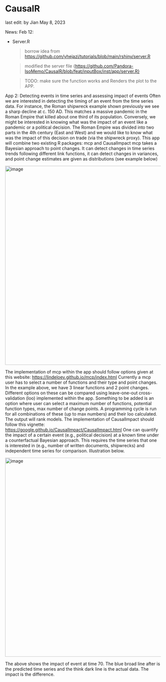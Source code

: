 # CausalR
last edit: by Jian May 8, 2023

News: Feb 12:
- Server.R
  > borrow idea from https://github.com/yhejazi/tutorials/blob/main/rshiny/server.R 
  
  > modified the server file {https://github.com/Pandora-IsoMemo/CausalR/blob/feat/inputBox/inst/app/server.R}
  
  > TODO: make sure the function works and Renders the plot to the APP. 

App 2: Detecting events in time series and assessing impact of events
Often we are interested in detecting the timing of an event from the time series data. For instance, the Roman shipwreck example shown previously we see a sharp decline at c. 150 AD. This matches a massive pandemic in the Roman Empire that killed about one third of its population. Conversely, we might be interested in knowing what was the impact of an event like a pandemic or a political decision. The Roman Empire was divided into two parts in the 4th century (East and West) and we would like to know what was the impact of this decision on trade (via the shipwreck proxy).
This app will combine two existing R packages: mcp and CausalImpact
mcp takes a Bayesian approach to point changes. It can detect changes in time series trends following different link functions, it can detect changes in variances, and point change estimates are given as distributions (see example below)

<img width="643" alt="image" src="https://user-images.githubusercontent.com/74462173/216515647-35ead397-d3b5-45b1-9f8d-07648c390e79.png">

The implementation of mcp within the app should follow options given at this website: https://lindeloev.github.io/mcp/index.html
Currently a mcp user has to select a number of functions and their type and point changes. In the example above, we have 3 linear functions and 2 point changes. Different options on these can be compared using leave-one-out cross-validation (loo) implemented within the app. Something to be added is an option where user can select a maximum number of functions, potential function types, max number of change points. A programming cycle is run for all combinations of these (up to max numbers) and their loo calculated. The output will rank models.
The implementation of CausalImpact should follow this vignette: https://google.github.io/CausalImpact/CausalImpact.html
One can quantify the impact of a certain event (e.g., political decision) at a known time under a counterfactual Bayesian approach. This requires the time series that one is interested in (e.g., number of written documents, shipwrecks) and independent time series for comparison. Illustration below.

<img width="643" alt="image" src="https://user-images.githubusercontent.com/74462173/216515694-dda42d29-5043-4c99-a320-b44ba6a01826.png">

The above shows the impact of event at time 70. The blue broad line after is the predicted time series and the think dark line is the actual data. The impact is the difference.
